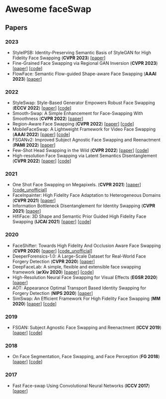 # Awesome faceSwap

## Papers

### 2023
- <a name="todo"></a> StyleIPSB: Identity-Preserving Semantic Basis of StyleGAN for High Fidelity Face Swapping (**CVPR 2023**) [[paper](https://openaccess.thecvf.com/content/CVPR2023/papers/Jiang_StyleIPSB_Identity-Preserving_Semantic_Basis_of_StyleGAN_for_High_Fidelity_Face_CVPR_2023_paper.pdf)] 
- <a name="todo"></a> Fine-Grained Face Swapping via Regional GAN Inversion (**CVPR 2023**) [[paper](https://arxiv.org/abs/2211.14068)] [[code](https://github.com/e4s2022/e4s)]
- <a name="todo"></a> FlowFace: Semantic Flow-guided Shape-aware Face Swapping (**AAAI 2023**) [[paper](https://arxiv.org/pdf/2212.02797.pdf)]

### 2022
- <a name="todo"></a> StyleSwap: Style-Based Generator Empowers Robust Face Swapping (**ECCV 2022**) [[paper](http://arxiv.org/abs/2209.13514)] [[code](https://github.com/Seanseattle/StyleSwap)]
- <a name="todo"></a> Smooth-Swap: A Simple Enhancement for Face-Swapping With Smoothness (**CVPR 2022**) [[paper](https://openaccess.thecvf.com/content/CVPR2022/papers/Kim_Smooth-Swap_A_Simple_Enhancement_for_Face-Swapping_With_Smoothness_CVPR_2022_paper.pdf)] 
- <a name="todo"></a> Region-Aware Face Swapping (**CVPR 2022**) [[paper](https://openaccess.thecvf.com/content/CVPR2022/papers/Xu_Region-Aware_Face_Swapping_CVPR_2022_paper.pdf)] [[code](https://github.com/xc-csc101/RAFSwap)] 
- <a name="todo"></a> MobileFaceSwap: A Lightweight Framework for Video Face Swapping (**AAAI 2022**) [[paper](https://arxiv.org/abs/2201.03808)] [[code](https://github.com/Seanseattle/MobileFaceSwap)] 
- <a name="todo"></a> FSGANv2: Improved Subject Agnostic Face Swapping and Reenactment (**PAMI 2022**) [[paper](https://arxiv.org/abs/2202.12972)] 
- <a name="todo"></a> Few-Shot Head Swapping in the Wild (**CVPR 2022**) [[paper](https://arxiv.org/abs/2204.13100)] [[code](https://github.com/jmliu88/HeSer)] 
- <a name="todo"></a> High-resolution Face Swapping via Latent Semantics Disentanglement (**CVPR 2022**) [[paper](https://arxiv.org/abs/2203.15958)] [[code](https://github.com/cnnlstm/FSLSD_HiRes)] 


### 2021
- <a name="todo"></a> One Shot Face Swapping on Megapixels. (**CVPR 2021**) [[paper](https://arxiv.org/pdf/2106.09965)] [[code_unofficial](https://github.com/mindslab-ai/hififace)] 
- <a name="todo"></a> FaceInpainter: High Fidelity Face Adaptation to Heterogeneous Domains (**CVPR 2021**) [[paper](https://openaccess.thecvf.com/content/CVPR2021/papers/Li_FaceInpainter_High_Fidelity_Face_Adaptation_to_Heterogeneous_Domains_CVPR_2021_paper.pdf)]
- <a name="todo"></a> Information Bottleneck Disentanglement for Identity Swapping (**CVPR 2021**) [[paper](https://openaccess.thecvf.com/content/CVPR2021/papers/Gao_Information_Bottleneck_Disentanglement_for_Identity_Swapping_CVPR_2021_paper.pdf)]
- <a name="todo"></a> HifiFace: 3D Shape and Semantic Prior Guided High Fidelity Face Swapping (**IJCAI 2021**) [[paper](https://arxiv.org/abs/2105.04932)] [[code](https://github.com/zyainfal/One-Shot-Face-Swapping-on-Megapixels)] 


### 2020
- <a name="todo"></a> FaceShifter: Towards High Fidelity And Occlusion Aware Face Swapping (**CVPR 2020**) [[paper](https://openaccess.thecvf.com/content_CVPR_2020/html/Li_Advancing_High_Fidelity_Identity_Swapping_for_Forgery_Detection_CVPR_2020_paper.html)] [[code_unofficial](https://github.com/mindslab-ai/faceshifter)]
- <a name="todo"></a> DeeperForensics-1.0: A Large-Scale Dataset for Real-World Face Forgery Detection (**CVPR 2020**) [[paper](https://arxiv.org/abs/2001.03024)] 
- <a name="todo"></a> DeepFaceLab: A simple, flexible and extensible face swapping framework (**arXiv 2020**) [[paper](http://arxiv.org/abs/2005.05535)] [[code](https://github.com/iperov/DeepFaceLab)] 
- <a name="todo"></a> High-Resolution Neural Face Swapping for Visual Effects (**EGSR 2020**) [[paper](https://studios.disneyresearch.com/2020/06/29/high-resolution-neural-face-swapping-for-visual-effects/)]
- <a name="todo"></a> AOT: Appearance Optimal Transport Based Identity Swapping for Forgery Detection (**NIPS 2020**) [[paper](https://arxiv.org/abs/2011.02674v1)]
- <a name="todo"></a> SimSwap: An Efficient Framework For High Fidelity Face Swapping (**MM 2020**) [[paper](https://arxiv.org/pdf/2106.06340v1.pdf)] [[code](https://github.com/neuralchen/SimSwap)] 

### 2019
- <a name="todo"></a> FSGAN: Subject Agnostic Face Swapping and Reenactment (**ICCV 2019**) [[paper](http://arxiv.org/abs/1908.05932)] [[code](https://github.com/YuvalNirkin/fsgan)] 

### 2018
- <a name="todo"></a> On Face Segmentation, Face Swapping, and Face Perception (**FG 2018**) [[paper](http://arxiv.org/abs/1704.06729)] [[code](https://github.com/YuvalNirkin/face_swap)] 

### 2017
- <a name="todo"></a> Fast Face-swap Using Convolutional Neural Networks (**ICCV 2017**) [[paper](http://arxiv.org/abs/1611.09577)] 
